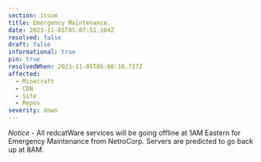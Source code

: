 ```yaml
---
section: issue
title: Emergency Maintenance.
date: 2023-11-05T05:07:51.104Z
resolved: false
draft: false
informational: true
pin: true
resolvedWhen: 2023-11-05T05:08:18.737Z
affected:
  - Minecraft
  - CDN
  - Site
  - Repos
severity: down
---
```

*Notice* - All redcatWare services will be going offline at 1AM Eastern for Emergency Maintenance from NetroCorp. Servers are predicted to go back up at 8AM.